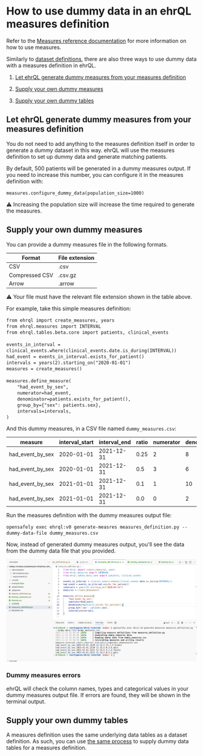 # How to use dummy data in an ehrQL measures definition

Refer to the [Measures reference documentation](../../reference/language/#measures) for more
information on how to use measures.

Similarly to [dataset definitions](../dummy-data), there are also three ways to use dummy
data with a measures definition in ehrQL.

1. [Let ehrQL generate dummy measures from your measures definition](#let-ehrql-generate-dummy-measures-from-your-measures-definition)

1. [Supply your own dummy measures](#supply-your-own-dummy-measures)

1. [Supply your own dummy tables](#supply-your-own-dummy-tables)


## Let ehrQL generate dummy measures from your measures definition

You do not need to add anything to the measures definition itself in order to generate a dummy
dataset in this way. ehrQL will use the measures definition to set up dummy data and generate
matching patients.

By default, 500 patients will be generated in a dummy measures output. If you need to increase this number, you can configure it in the measures definition with:

```
measures.configure_dummy_data(population_size=1000)
```

:warning: Increasing the population size will increase the time required to generate the
measures.


## Supply your own dummy measures

You can provide a dummy measures file in the following formats.

|Format        |File extension|
|--------------|--------------|
|CSV           |.csv          |
|Compressed CSV|.csv.gz       |
|Arrow         |.arrow        |

:warning: Your file must have the relevant file extension shown in the table
above.

For example, take this simple measures definition:

```ehrql
from ehrql import create_measures, years
from ehrql.measures import INTERVAL
from ehrql.tables.beta.core import patients, clinical_events

events_in_interval = clinical_events.where(clinical_events.date.is_during(INTERVAL))
had_event = events_in_interval.exists_for_patient()
intervals = years(2).starting_on("2020-01-01")
measures = create_measures()

measures.define_measure(
    "had_event_by_sex",
    numerator=had_event,
    denominator=patients.exists_for_patient(),
    group_by={"sex": patients.sex},
    intervals=intervals,
)
```

And this dummy measures, in a CSV file named `dummy_measures.csv`:

|measure|interval_start|interval_end|ratio|numerator|denominator|sex|
|-------|--------------|------------|-----|---------|-----------|---|
|had_event_by_sex|2020-01-01|2021-12-31|0.25|2|8|female|
|had_event_by_sex|2020-01-01|2021-12-31|0.5|3|6|male|
|had_event_by_sex|2021-01-01|2021-12-31|0.1|1|10|female|
|had_event_by_sex|2021-01-01|2021-12-31|0.0|0|2|male|


Run the measures definition with the dummy measures output file:

```
opensafely exec ehrql:v0 generate-measres measures_definition.py --dummy-data-file dummy_measures.csv
```

Now, instead of generated dummy measures output, you'll see the data from the dummy data file that you provided.

![A screenshot of VS Code, showing the terminal after the `opensafely exec` command was run](opensafely_exec_dummy_measures_data_file.png)

### Dummy measures errors

ehrQL will check the column names, types and categorical values in your dummy measures output file. If errors are found, they will be shown in the terminal output.


## Supply your own dummy tables

A measures definition uses the same underlying data tables as a dataset definition. As such,
you can use [the same process](../dummy-data#supply-your-own-dummy-data) to supply dummy data tables for a measures definition.
